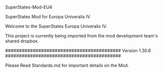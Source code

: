 
SuperStates-Mod-EU4

SuperStates Mod for Europa Univeralis IV

Welcome to the SuperStates Europa Univeralis IV.

This project is currently being imported from the mod development team's shared dropbox.

########################################## Version 1.30.6 ##########################################

Please Read Standards.md for important details on the Mod.
